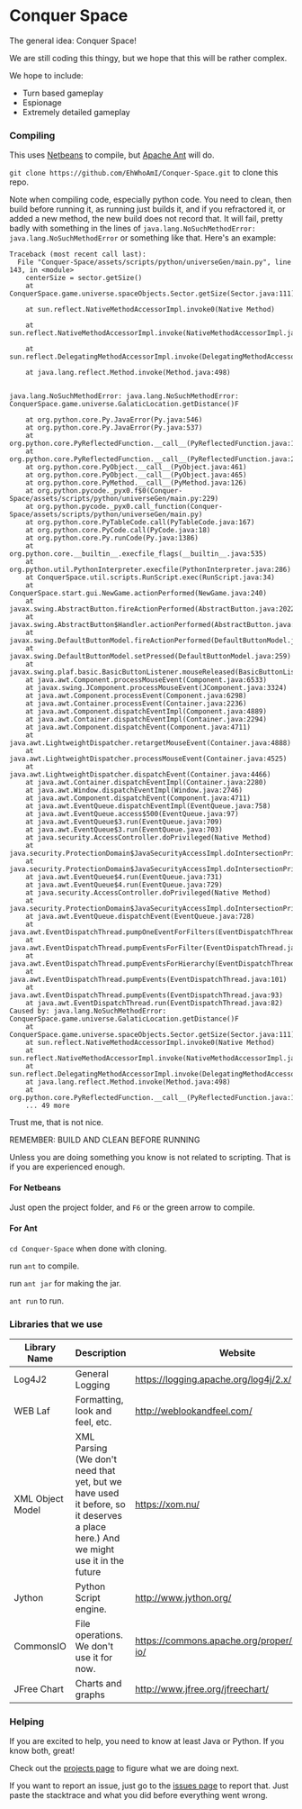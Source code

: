 Conquer Space
=======

The general idea: Conquer Space!

We are still coding this thingy, but we hope that this will be rather complex.

We hope to include:
 - Turn based gameplay
 - Espionage
 - Extremely detailed gameplay
### Compiling
This uses [Netbeans](https://netbeans.org/) to compile, but [Apache Ant](http://ant.apache.org/) will do.

`git clone https://github.com/EhWhoAmI/Conquer-Space.git` to clone this repo.

Note when compiling code, especially python code. You need to clean, then build before running it, as running just builds it, and if you refractored it, or added a new method,
the new build does not record that. It will fail, pretty badly with something in the lines of `java.lang.NoSuchMethodError: java.lang.NoSuchMethodError` or something like that.
Here's an example:
```
Traceback (most recent call last):
  File "Conquer-Space/assets/scripts/python/universeGen/main.py", line 143, in <module>
    centerSize = sector.getSize()
	at ConquerSpace.game.universe.spaceObjects.Sector.getSize(Sector.java:111)
	at sun.reflect.NativeMethodAccessorImpl.invoke0(Native Method)
	at sun.reflect.NativeMethodAccessorImpl.invoke(NativeMethodAccessorImpl.java:62)
	at sun.reflect.DelegatingMethodAccessorImpl.invoke(DelegatingMethodAccessorImpl.java:43)
	at java.lang.reflect.Method.invoke(Method.java:498)

java.lang.NoSuchMethodError: java.lang.NoSuchMethodError: ConquerSpace.game.universe.GalaticLocation.getDistance()F

	at org.python.core.Py.JavaError(Py.java:546)
	at org.python.core.Py.JavaError(Py.java:537)
	at org.python.core.PyReflectedFunction.__call__(PyReflectedFunction.java:188)
	at org.python.core.PyReflectedFunction.__call__(PyReflectedFunction.java:204)
	at org.python.core.PyObject.__call__(PyObject.java:461)
	at org.python.core.PyObject.__call__(PyObject.java:465)
	at org.python.core.PyMethod.__call__(PyMethod.java:126)
	at org.python.pycode._pyx0.f$0(Conquer-Space/assets/scripts/python/universeGen/main.py:229)
	at org.python.pycode._pyx0.call_function(Conquer-Space/assets/scripts/python/universeGen/main.py)
	at org.python.core.PyTableCode.call(PyTableCode.java:167)
	at org.python.core.PyCode.call(PyCode.java:18)
	at org.python.core.Py.runCode(Py.java:1386)
	at org.python.core.__builtin__.execfile_flags(__builtin__.java:535)
	at org.python.util.PythonInterpreter.execfile(PythonInterpreter.java:286)
	at ConquerSpace.util.scripts.RunScript.exec(RunScript.java:34)
	at ConquerSpace.start.gui.NewGame.actionPerformed(NewGame.java:240)
	at javax.swing.AbstractButton.fireActionPerformed(AbstractButton.java:2022)
	at javax.swing.AbstractButton$Handler.actionPerformed(AbstractButton.java:2348)
	at javax.swing.DefaultButtonModel.fireActionPerformed(DefaultButtonModel.java:402)
	at javax.swing.DefaultButtonModel.setPressed(DefaultButtonModel.java:259)
	at javax.swing.plaf.basic.BasicButtonListener.mouseReleased(BasicButtonListener.java:252)
	at java.awt.Component.processMouseEvent(Component.java:6533)
	at javax.swing.JComponent.processMouseEvent(JComponent.java:3324)
	at java.awt.Component.processEvent(Component.java:6298)
	at java.awt.Container.processEvent(Container.java:2236)
	at java.awt.Component.dispatchEventImpl(Component.java:4889)
	at java.awt.Container.dispatchEventImpl(Container.java:2294)
	at java.awt.Component.dispatchEvent(Component.java:4711)
	at java.awt.LightweightDispatcher.retargetMouseEvent(Container.java:4888)
	at java.awt.LightweightDispatcher.processMouseEvent(Container.java:4525)
	at java.awt.LightweightDispatcher.dispatchEvent(Container.java:4466)
	at java.awt.Container.dispatchEventImpl(Container.java:2280)
	at java.awt.Window.dispatchEventImpl(Window.java:2746)
	at java.awt.Component.dispatchEvent(Component.java:4711)
	at java.awt.EventQueue.dispatchEventImpl(EventQueue.java:758)
	at java.awt.EventQueue.access$500(EventQueue.java:97)
	at java.awt.EventQueue$3.run(EventQueue.java:709)
	at java.awt.EventQueue$3.run(EventQueue.java:703)
	at java.security.AccessController.doPrivileged(Native Method)
	at java.security.ProtectionDomain$JavaSecurityAccessImpl.doIntersectionPrivilege(ProtectionDomain.java:80)
	at java.security.ProtectionDomain$JavaSecurityAccessImpl.doIntersectionPrivilege(ProtectionDomain.java:90)
	at java.awt.EventQueue$4.run(EventQueue.java:731)
	at java.awt.EventQueue$4.run(EventQueue.java:729)
	at java.security.AccessController.doPrivileged(Native Method)
	at java.security.ProtectionDomain$JavaSecurityAccessImpl.doIntersectionPrivilege(ProtectionDomain.java:80)
	at java.awt.EventQueue.dispatchEvent(EventQueue.java:728)
	at java.awt.EventDispatchThread.pumpOneEventForFilters(EventDispatchThread.java:201)
	at java.awt.EventDispatchThread.pumpEventsForFilter(EventDispatchThread.java:116)
	at java.awt.EventDispatchThread.pumpEventsForHierarchy(EventDispatchThread.java:105)
	at java.awt.EventDispatchThread.pumpEvents(EventDispatchThread.java:101)
	at java.awt.EventDispatchThread.pumpEvents(EventDispatchThread.java:93)
	at java.awt.EventDispatchThread.run(EventDispatchThread.java:82)
Caused by: java.lang.NoSuchMethodError: ConquerSpace.game.universe.GalaticLocation.getDistance()F
	at ConquerSpace.game.universe.spaceObjects.Sector.getSize(Sector.java:111)
	at sun.reflect.NativeMethodAccessorImpl.invoke0(Native Method)
	at sun.reflect.NativeMethodAccessorImpl.invoke(NativeMethodAccessorImpl.java:62)
	at sun.reflect.DelegatingMethodAccessorImpl.invoke(DelegatingMethodAccessorImpl.java:43)
	at java.lang.reflect.Method.invoke(Method.java:498)
	at org.python.core.PyReflectedFunction.__call__(PyReflectedFunction.java:186)
	... 49 more
```
Trust me, that is not nice.

REMEMBER: BUILD AND CLEAN BEFORE RUNNING

Unless you are doing something you know is not related to scripting. That is if you are experienced enough.

#### For Netbeans
Just open the project folder, and `F6` or the green arrow to compile.

#### For Ant
`cd Conquer-Space` when done with cloning.

run `ant` to compile.

run `ant jar` for making the jar.

`ant run` to run.

### Libraries that we use
| Library Name | Description | Website |
| ------------ | ----------- | ------- |
| Log4J2       | General Logging | <https://logging.apache.org/log4j/2.x/> |
| WEB Laf      | Formatting, look and feel, etc. | <http://weblookandfeel.com/> |
| XML Object Model | XML Parsing (We don't need that yet, but we have used it before, so it deserves a place here.) And we might use it in the future | <https://xom.nu/> |
| Jython | Python Script engine. | <http://www.jython.org/> |
| CommonsIO | File operations. We don't use it for now.| <https://commons.apache.org/proper/commons-io/>|
| JFree Chart | Charts and graphs | <http://www.jfree.org/jfreechart/> |

### Helping
If you are excited to help, you need to know at least Java or Python. If you know both, great!

Check out the [projects page](https://github.com/EhWhoAmI/Conquer-Space/projects) to figure what we are doing next.

If you want to report an issue, just go to the [issues page](https://github.com/EhWhoAmI/Conquer-Space/issues) to report that. Just paste the stacktrace and what you did before everything went wrong.